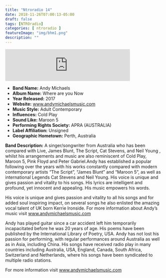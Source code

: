 ```yaml
---
title: "Ntroradio 14"
date: 2018-11-26T07:00:13-05:00
draft: false
tags: [NTROradio]
categories: [ ntroradio ]
featureImage: "img/bhm1.png"
description: ""
---
```

<iframe src="https://anchor.fm/ntroradio/embed/episodes/NTROradio-014-e2r03a/a-a84shd" height="102px" width="400px" frameborder="0" scrolling="no"></iframe>


- **Band Name:** Andy Michaels
- **Album Name:** Where are you Now
- **Year Released:** 2017
- **Website:** www.andymichaelsmusic.com
- **Music Style:** Adult Contemporary
- **Influences:** Cold Play 
- **Sound Like:** Maroon 5
- **Performing Rights Society:** APRA (AUSTRALIA)
- **Label Affiliation:** Unsigned
- **Geographic Hometown:** Perth, Australia

**Band Description:** A singer/songwriter from Australia who has been compared with Live, James Blunt, The Script, Cat Stevens, and Neil Young , whilst his arrangements and music are also reminiscent of Cold Play, Maroon 5, Pink Floyd and Peter Gabriel.Andy has established a popular following over the years with his works constantly compared with modern contemporary artists “The Script”, “James Blunt” and “Maroon 5”, as well as international Legends Cat Stevens and Neil Young. His voice is unique and gives passion and vitality to his songs. His lyrics are intelligent and profound, yet innocent and appealing. His music empowers his words. 

His voice is unique and gives passion and vitality to all his songs and for added soul inspiring impact, on several songs he also enlisted the amazing vocal talent of UK born Kerrie Ironside. For more information about Andy’s music visit www.andymichaelsmusic.com

Andy has played guitar since a car accident left him temporarily incapacitated before he was 20 years of age. His poems have been published by the International Library of Poetry, USA. Andy has not lost his passion for performing, with regular performances around Australia as well as in Asia, including China. His songs have received radio play in many countries including Australia, USA, England, Canada, South Africa, Switzerland and Netherlands, where his songs have been syndicated to multiple radio stations.

For more information visit  www.andymichaelsmusic.com
